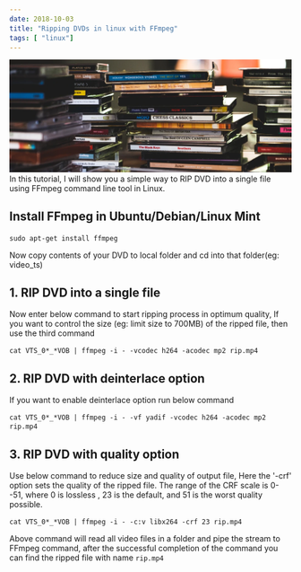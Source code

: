 ```yaml
---
date: 2018-10-03
title: "Ripping DVDs in linux with FFmpeg"
tags: [ "linux"]
---
```

![dvd ripping in linux](/assets/img/dvd-ripping/dvd-linux.webp)
In this tutorial, I will show you a simple way to RIP DVD into a single file using FFmpeg command line tool in Linux.

## Install FFmpeg in Ubuntu/Debian/Linux Mint

```
sudo apt-get install ffmpeg
```

Now copy contents of your DVD to local folder and cd into that folder(eg: video_ts)

## 1\. RIP DVD into a single file

Now enter below command to start ripping process in optimum quality, If you want to control the size (eg: limit size to 700MB) of the ripped file, then use the third command

```
cat VTS_0*_*VOB | ffmpeg -i - -vcodec h264 -acodec mp2 rip.mp4
```

## 2\. RIP DVD with deinterlace option

If you want to enable deinterlace option run below command

```
cat VTS_0*_*VOB | ffmpeg -i - -vf yadif -vcodec h264 -acodec mp2 rip.mp4
```

## 3\. RIP DVD with quality option

Use below command to reduce size and quality of output file, Here the '-crf' option sets the quality of the ripped file. The range of the CRF scale is 0--51, where 0 is lossless , 23 is the default, and 51 is the worst quality possible.

```
cat VTS_0*_*VOB | ffmpeg -i - -c:v libx264 -crf 23 rip.mp4
```

Above command will read all video files in a folder and pipe the stream to FFmpeg command, after the successful completion of the command you can find the ripped file with name `rip.mp4`
